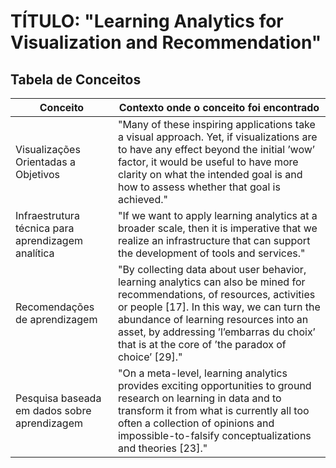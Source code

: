 # TÍTULO: "Learning Analytics for Visualization and Recommendation"
## Tabela de Conceitos
| Conceito | Contexto onde o conceito foi encontrado |
|---|---|
| Visualizações Orientadas a Objetivos | "Many of these inspiring applications take a visual approach. Yet, if visualizations are to have any effect beyond the initial ’wow’ factor, it would be useful to have more clarity on what the intended goal is and how to assess whether that goal is achieved."   |
| Infraestrutura técnica para aprendizagem analítica | "If we want to apply learning analytics at a broader scale, then it is imperative that we realize an infrastructure that can support the development of tools and services." |
| Recomendações de aprendizagem | "By collecting data about user behavior, learning analytics can also be mined for recommendations, of resources, activities or people [17]. In this way, we can turn the abundance of learning resources into an asset, by addressing ’l’embarras du choix’ that is at the core of ’the paradox of choice’ [29]." |
| Pesquisa baseada em dados sobre aprendizagem | "On a meta-level, learning analytics provides exciting opportunities to ground research on learning in data and to transform it from what is currently all too often a collection of opinions and impossible-to-falsify conceptualizations and theories [23]." |